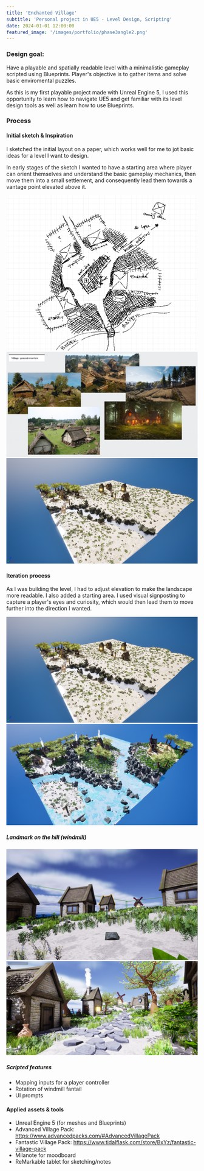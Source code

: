 ```yaml
---
title: 'Enchanted Village'
subtitle: 'Personal project in UE5 - Level Design, Scripting'
date: 2024-01-01 12:00:00
featured_image: '/images/portfolio/phase3angle2.png'
---
```


### Design goal:
Have a playable and spatially readable level with a minimalistic gameplay scripted using Blueprints. Player's objective is to gather items and solve basic enviromental puzzles.

As this is my first playable project made with Unreal Engine 5, I used this opportunity to learn how to navigate UE5 and get familiar with its level design tools as well as learn how to use Blueprints.

### Process

#### Initial sketch & Inspiration

I sketched the initial layout on a paper, which works well for me to jot basic ideas for a level I want to design.

In early stages of the sketch I wanted to have a starting area where player can orient themselves and understand the basic gameplay mechanics, then move them into a small settlement, and consequently lead them towards a vantage point elevated above it.

<div class="gallery" data-columns="2">
    <img src="/images/portfolio/sketch.png">
    <img src="/images/portfolio/inspiration.png">
    <img src="/images/portfolio/earlyphase.png">
</div>

#### Iteration process

As I was building the level, I had to adjust elevation to make the landscape more readable. I also added a starting area. I used visual signposting to capture a player's eyes and curiosity, which would then lead them to move further into the direction I wanted.

<div class="gallery" data-columns="2">
    <img src="/images/portfolio/earlyphase.png">
    <img src="/images/portfolio/phase3diffangle.png">
    
</div>

##### Landmark on the hill (windmill)

<div class="gallery" data-columns="2">
    <img src="/images/portfolio/iteratingwindmill1.png">
    <img src="/images/portfolio/windmill.png">
    
</div>

##### Scripted features
+ Mapping inputs for a player controller 
+ Rotation of windmill fantail
+ UI prompts


#### Applied assets & tools
+ Unreal Engine 5 (for meshes and Blueprints)
+ Advanced Village Pack: https://www.advancedpacks.com/#AdvancedVillagePack
+ Fantastic Village Pack: https://www.tidalflask.com/store/BxYz/fantastic-village-pack
+ Milanote for moodboard
+ ReMarkable tablet for sketching/notes